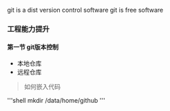 git is a dist version control software
git is free software

### 工程能力提升
#### 第一节 git版本控制
+ 本地仓库
+ 远程仓库

> 如何嵌入代码
>


'''shell
mkdir /data/home/github
'''

